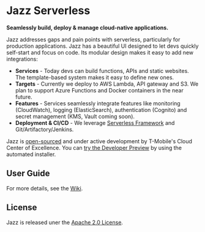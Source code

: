 # Jazz Serverless
**Seamlessly build, deploy & manage cloud-native applications.**

Jazz addresses gaps and pain points with serverless, particularly for production applications. Jazz has a beautiful UI designed to let devs quickly self-start and focus on code. Its modular design makes it easy to add new integrations:

* **Services** - Today devs can build functions, APIs and static websites. The template-based system makes it easy to define new ones.
* **Targets** - Currently we deploy to AWS Lambda, API gateway and S3. We plan to support Azure Functions and Docker containers in the near future.
* **Features** - Services seamlessly integrate features like monitoring (CloudWatch), logging (ElasticSearch), authentication (Cognito) and secret management (KMS, Vault coming soon).
* **Deployment & CI/CD** - We leverage [Serverless Framework](http://www.serverless.com) and Git/Artifactory/Jenkins.

Jazz is [open-sourced](http://opensource.corporate.t-mobile.com) and under active development by T-Mobile's Cloud Center of Excellence. You can [try the Developer Preview](https://github.com/tmobile/jazz-installer) by using the automated installer.

## User Guide

For more details, see the [Wiki](https://github.com/tmobile/jazz-core/wiki).

## License

Jazz is released uner the [Apache 2.0 License](http://www.apache.org/licenses/LICENSE-2.0).

